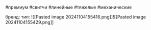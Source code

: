 #премиум #свитчи #линейные #тяжелые #механические

бренд: 
тип: 
![[Pasted image 20241104155416.png]]![[Pasted image 20241104155429.png]]